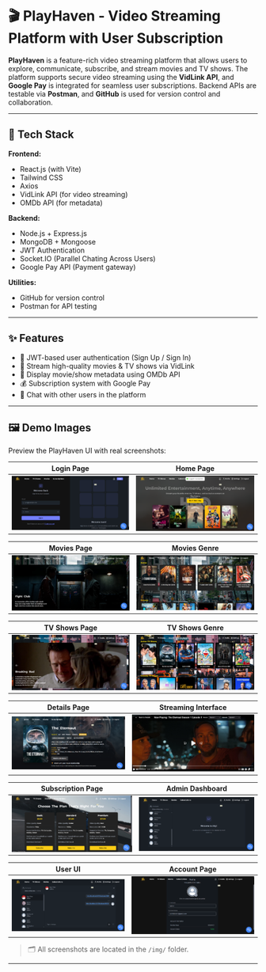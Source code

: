 # 🎬 PlayHaven - Video Streaming Platform with User Subscription

**PlayHaven** is a feature-rich video streaming platform that allows users to explore, communicate, subscribe, and stream movies and TV shows. The platform supports secure video streaming using the **VidLink API**, and **Google Pay** is integrated for seamless user subscriptions. Backend APIs are testable via **Postman**, and **GitHub** is used for version control and collaboration.

---

## 🔧 Tech Stack

**Frontend:**
- React.js (with Vite)
- Tailwind CSS
- Axios
- VidLink API (for video streaming)
- OMDb API (for metadata)

**Backend:**
- Node.js + Express.js
- MongoDB + Mongoose
- JWT Authentication
- Socket.IO (Parallel Chating Across Users)
- Google Pay API (Payment gateway)

**Utilities:**
- GitHub for version control
- Postman for API testing

---

## ✨ Features

- 🔐 JWT-based user authentication (Sign Up / Sign In)
- 🎥 Stream high-quality movies & TV shows via VidLink
- 📄 Display movie/show metadata using OMDb API
- 💰 Subscription system with Google Pay
- 💬 Chat with other users in the platform

---

## 🖼️ Demo Images

Preview the PlayHaven UI with real screenshots:

| **Login Page** | **Home Page** |
|----------------|---------------|
| ![](./img/IM1.png) | ![](./img/IM2.png) |

| **Movies Page** | **Movies Genre** |
|------------------|------------------|
| ![](./img/IM3-1.png) | ![](./img/IM3-2.png) |

| **TV Shows Page** | **TV Shows Genre** |
|-------------------|--------------------|
| ![](./img/IM4-1.png) | ![](./img/IM4-2.png) |

| **Details Page** | **Streaming Interface** |
|------------------|--------------------------|
| ![](./img/IM5.png) | ![](./img/IM6.png) |

| **Subscription Page** | **Admin Dashboard** |
|------------------------|---------------------|
| ![](./img/IM7.png) | ![](./img/IM8.png) |

| **User UI** | **Account Page** |
|---------------|------------------|
| ![](./img/IM9.png) | ![](./img/IM10.png) |

> 🗂️ All screenshots are located in the `/img/` folder.

---

